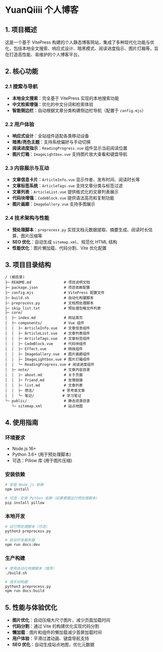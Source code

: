 # YuanQiiii 个人博客

## 1. 项目概述

这是一个基于 VitePress 构建的个人静态博客网站，集成了多种现代化功能与优化，包括本地全文搜索、响应式设计、暗黑模式、阅读进度指示、图片灯箱等，旨在打造高性能、易维护的个人博客平台。

## 2. 核心功能

### 2.1 搜索与导航
- **本地全文搜索**：完全基于 VitePress 实现的本地搜索功能
- **中文检索增强**：优化的中文分词和检索体验
- **智能侧边栏**：自动根据文章分类构建侧边栏导航（配置于 `config.mjs`）

### 2.2 用户体验
- **响应式设计**：全站组件适配各类移动设备
- **暗黑/亮色主题**：支持系统偏好与手动切换
- **阅读进度指示**：`ReadingProgress.vue` 组件显示当前阅读位置
- **图片灯箱**：`ImageLightbox.vue` 支持图片放大查看和键盘导航

### 2.3 内容展示与互动
- **文章信息卡片**：`ArticleInfo.vue` 显示作者、发布时间、阅读时长等
- **文章标签系统**：`ArticleTags.vue` 支持文章分类与标签过滤
- **文章列表**：`ArticleList.vue` 提供格式化的文章列表展示
- **代码块增强**：`CodeBlock.vue` 提供语法高亮和复制功能
- **图片画廊**：`ImageGallery.vue` 支持多图展示

### 2.4 技术架构与性能
- **预处理脚本**：`preprocess.py` 实现文档元数据提取、摘要生成、阅读时长估算、图片压缩等
- **SEO 优化**：自动生成 `sitemap.xml`、规范化 HTML 结构
- **性能优化**：图片懒加载、代码分割、Vite 优化配置

## 3. 项目目录结构

```
/ (根目录)
├─ README.md               # 项目说明文档
├─ package.json            # 项目依赖配置
├─ config.mjs              # VitePress 配置文件
├─ build.sh                # 自动化构建脚本
├─ preprocess.py           # 文档预处理脚本
├─ skip_list.txt           # 预处理忽略文件列表
├─ core/
│  ├─ index.md             # 网站首页
│  ├─ components/          # Vue 组件
│  │  ├─ ArticleInfo.vue   # 文章信息组件
│  │  ├─ ArticleList.vue   # 文章列表组件
│  │  ├─ ArticleTags.vue   # 文章标签组件
│  │  ├─ CodeBlock.vue     # 代码块组件
│  │  ├─ Effect.vue        # 特效组件
│  │  ├─ ImageGallery.vue  # 图片画廊组件
│  │  ├─ ImageLightbox.vue # 图片灯箱组件
│  │  └─ ReadingProgress.vue # 阅读进度组件
│  ├─ note/                # 文章内容目录
│  │  ├─ about.md          # 关于页面
│  │  ├─ friend.md         # 友情链接
│  │  ├─ list.md           # 文章列表
│  │  ├─ 想法/             # 思考类文章
│  │  └─ 笔记/             # 学习笔记
└─ public/                 # 静态资源目录
   └─ sitemap.xml          # 站点地图
```

## 4. 使用指南

### 环境要求
- Node.js 16+
- Python 3.6+ (用于预处理脚本)
- 可选：Pillow 库 (用于图片压缩)

### 安装依赖
```bash
# 安装 Node.js 依赖
npm install

# 可选：安装 Python 依赖（如果需要运行预处理脚本）
pip install pillow
```

### 本地开发
```bash
# 运行预处理脚本（可选）
python3 preprocess.py

# 启动开发服务器
npm run docs:dev
```

### 生产构建
```bash
# 使用自动化构建脚本（推荐）
./build.sh

# 或手动构建
python3 preprocess.py
npm run docs:build
```

## 5. 性能与体验优化

- **图片优化**：自动压缩大尺寸图片，减少页面加载时间
- **代码分割**：通过 Vite 的构建优化实现代码分割
- **懒加载**：图片和组件的懒加载减少首屏加载时间
- **用户体验**：平滑过渡动画、键盘导航支持
- **SEO 优化**：自动生成站点地图，优化元数据
